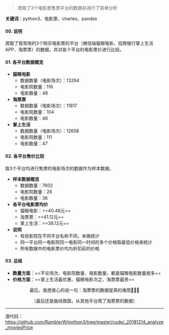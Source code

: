> 爬取了3个电影票售票平台的数据并进行了简单分析

**关键词**：python3、电影票、charles、pandas

#### 00. 说明

爬取了我常用的3个购买电影票的平台（微信端猫眼电影、招商银行掌上生活APP、淘票票）的数据，并对各个平台的电影票价进行比较。

#### 01. 各平台数据概览

- **猫眼电影**
  - 数据数量（电影场次）：13294
  - 电影院数量：116
  - 电影数量：48
- **淘票票**
  - 数据数量（电影场次）：11817
  - 电影院数量：104
  - 电影数量：46
- **掌上生活**
  - 数据数量（电影场次）：12658
  - 电影院数量：111
  - 电影数量：47

#### 02. 各平台售价比较

取3个平台均进行售票的电影场次的数据作为样本数据。

- **样本数据概览**
  - 数据数量：7602
  - 电影院数量：26
  - 电影数量：36
- **各平台电影票均价**
  - 猫眼电影：==40.48元==
  - 淘票票：==41.12元==
  - 掌上生活：==38.12元==
- **说明**
  - 有些影院在不同平台名称不同，未做统计
  - 同一平台同一电影院同一电影同一时间的多个价格取最低价格来统计
  - 所有数据中的电影票价均为折扣前的价格

#### 03. 总结

- **数量方面**：==不论场次、电影院数量、电影数量，都是猫眼电影数量居多==
- **价格方面**：==掌上生活最优惠、猫眼电影次之、淘票票最贵==



<p style='text-align:center'>最后，我想衷心的说一句：淘票票的数据是真的难爬🤢🤢🤢</p>

<p style='text-align:center'>（最后还是曲线救国，从其他平台爬了淘票票的数据）</p>

------

源代码：https://github.com/RamblerW/python3/tree/master/code/_20181214_analyze_moviesPrice

